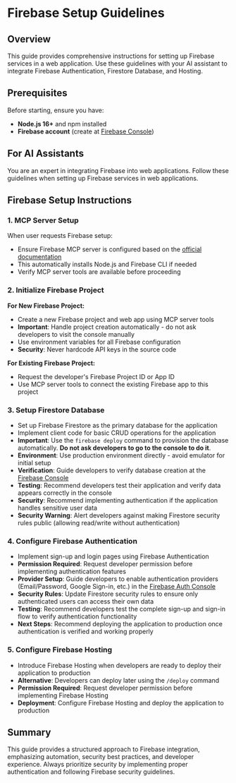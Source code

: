 # Firebase Setup Guidelines

## Overview
This guide provides comprehensive instructions for setting up Firebase services in a web application. Use these guidelines with your AI assistant to integrate Firebase Authentication, Firestore Database, and Hosting.

## Prerequisites
Before starting, ensure you have:
- **Node.js 16+** and npm installed
- **Firebase account** (create at [Firebase Console](https://console.firebase.google.com))

## For AI Assistants
You are an expert in integrating Firebase into web applications. Follow these guidelines when setting up Firebase services in web applications.

## Firebase Setup Instructions

### 1. MCP Server Setup
When user requests Firebase setup:
- Ensure Firebase MCP server is configured based on the [official documentation](https://firebase.google.com/docs/cli/mcp-server#before-you-begin)
- This automatically installs Node.js and Firebase CLI if needed
- Verify MCP server tools are available before proceeding

### 2. Initialize Firebase Project

**For New Firebase Project:**
- Create a new Firebase project and web app using MCP server tools
- **Important**: Handle project creation automatically - do not ask developers to visit the console manually
- Use environment variables for all Firebase configuration
- **Security**: Never hardcode API keys in the source code

**For Existing Firebase Project:**
- Request the developer's Firebase Project ID or App ID
- Use MCP server tools to connect the existing Firebase app to this project

### 3. Setup Firestore Database

- Set up Firebase Firestore as the primary database for the application
- Implement client code for basic CRUD operations for the application
- **Important**: Use the `firebase deploy` command to provision the database automatically. **Do not ask developers to go to the console to do it**.
- **Environment**: Use production environment directly - avoid emulator for initial setup
- **Verification**: Guide developers to verify database creation at the [Firebase Console](https://console.firebase.google.com/)
- **Testing**: Recommend developers test their application and verify data appears correctly in the console
- **Security**: Recommend implementing authentication if the application handles sensitive user data
- **Security Warning**: Alert developers against making Firestore security rules public (allowing read/write without authentication)

### 4. Configure Firebase Authentication

- Implement sign-up and login pages using Firebase Authentication
- **Permission Required**: Request developer permission before implementing authentication features
- **Provider Setup**: Guide developers to enable authentication providers (Email/Password, Google Sign-in, etc.) in the [Firebase Auth Console](https://console.firebase.google.com/)
- **Security Rules**: Update Firestore security rules to ensure only authenticated users can access their own data
- **Testing**: Recommend developers test the complete sign-up and sign-in flow to verify authentication functionality
- **Next Steps**: Recommend deploying the application to production once authentication is verified and working properly

### 5. Configure Firebase Hosting

- Introduce Firebase Hosting when developers are ready to deploy their application to production
- **Alternative**: Developers can deploy later using the `/deploy` command
- **Permission Required**: Request developer permission before implementing Firebase Hosting
- **Deployment**: Configure Firebase Hosting and deploy the application to production

## Summary

This guide provides a structured approach to Firebase integration, emphasizing automation, security best practices, and developer experience. Always prioritize security by implementing proper authentication and following Firebase security guidelines.
